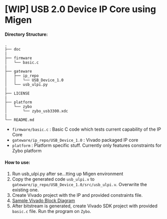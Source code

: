 # [WIP] USB 2.0 Device IP Core using Migen


#### Directory Structure:
```
.
├── doc
|
├── firmware
│   └── basic.c
|
├── gateware
│   ├── ip_repo
│   │   └── USB_Device_1.0
│   └── usb_ulpi.py
|
├── LICENSE
|
├── platform
│   └── zybo
│       └── zybo_usb3300.xdc
|
└── README.md

```

* `firmware/basic.c` : Basic C code which tests current capability of the IP Core
* `gateware/ip_repo/USB_Device_1.0` : Vivado packaged IP core
* `platform` : Platform specific stuff. Currently only features constraints for Zybo platform


#### How to use:
1. Run usb_ulpi.py after se...tting up Migen environment
2. Copy the generated code `usb_ulpi.v` to `gateware/ip_repo/USB_Device_1.0/src/usb_ulpi.v`. Overwrite the existing one.
3. Create Vivado project with the IP and provided constraints file.
4. [Sample Vivado Block Diagram][1]
5. After bitstream is generated, create Vivado SDK project with provided `basic.c` file. Run the program on `Zybo`.

[1]: doc/Sample_design_portrait.pdf
